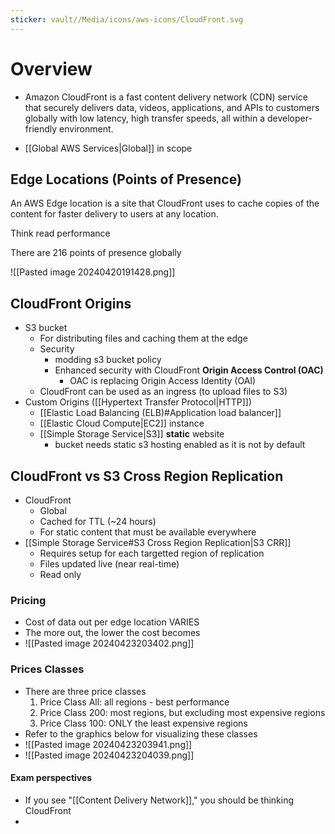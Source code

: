 ```yaml
---
sticker: vault//Media/icons/aws-icons/CloudFront.svg
---
```

# Overview
- Amazon CloudFront is a fast content delivery network (CDN) service that securely delivers data, videos, applications, and APIs to customers globally with low latency, high transfer speeds, all within a developer-friendly environment.

- [[Global AWS Services|Global]] in scope

## Edge Locations (Points of Presence)
An AWS Edge location is a site that CloudFront uses to cache copies of the content for faster delivery to users at any location. 

Think read performance

There are 216 points of presence globally

![[Pasted image 20240420191428.png]]

## CloudFront Origins
- S3 bucket
	- For distributing files and caching them at the edge
	- Security
		- modding s3 bucket policy
		- Enhanced security with CloudFront **Origin Access Control (OAC)**
			- OAC is replacing Origin Access Identity (OAI) 
	- CloudFront can be used as an ingress (to upload files to S3)
- Custom Origins ([[Hypertext Transfer Protocol|HTTP]])
	-  [[Elastic Load Balancing (ELB)#Application load balancer]]
	- [[Elastic Cloud Compute|EC2]] instance
	- [[Simple Storage Service|S3]] **static** website
		- bucket needs static s3 hosting enabled as it is not by default

## CloudFront vs S3 Cross Region Replication
- CloudFront
	- Global
	- Cached for TTL (~24 hours)
	- For static content that must be available everywhere
- [[Simple Storage Service#S3 Cross Region Replication|S3 CRR]]
	- Requires setup for each targetted region of replication
	- Files updated live (near real-time)
	- Read only

### Pricing
- Cost of data out per edge location VARIES
- The more out, the lower the cost becomes
- ![[Pasted image 20240423203402.png]]
### Prices Classes
- There are three price classes
	1. Price Class All: all regions -  best performance
	2. Price Class 200: most regions, but excluding most expensive regions
	3. Price Class 100: ONLY the least expensive regions
- Refer to the graphics below for visualizing these classes
- ![[Pasted image 20240423203941.png]]
- ![[Pasted image 20240423204039.png]]

#### Exam perspectives
- If you see "[[Content Delivery Network]]," you should be thinking CloudFront
- 


 